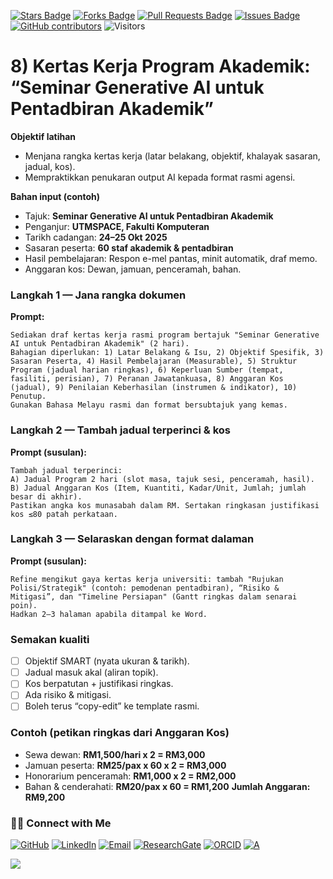 <a href="https://github.com/drshahizan/short-course/stargazers"><img src="https://img.shields.io/github/stars/drshahizan/short-course" alt="Stars Badge"/></a>
<a href="https://github.com/drshahizan/short-course/network/members"><img src="https://img.shields.io/github/forks/drshahizan/short-course" alt="Forks Badge"/></a>
<a href="https://github.com/drshahizan/short-course/pulls"><img src="https://img.shields.io/github/issues-pr/drshahizan/short-course" alt="Pull Requests Badge"/></a>
<a href="https://github.com/drshahizan/short-course"><img src="https://img.shields.io/github/issues/drshahizan/short-course" alt="Issues Badge"/></a>
<a href="https://github.com/drshahizan/short-course/graphs/contributors"><img alt="GitHub contributors" src="https://img.shields.io/github/contributors/drshahizan/short-course?color=2b9348"></a>
![Visitors](https://api.visitorbadge.io/api/visitors?path=https%3A%2F%2Fgithub.com%2Fdrshahizan%2Fshort-course&labelColor=%23d9e3f0&countColor=%23697689&style=flat)

# 8) Kertas Kerja Program Akademik: “Seminar Generative AI untuk Pentadbiran Akademik”

**Objektif latihan**

* Menjana rangka kertas kerja (latar belakang, objektif, khalayak sasaran, jadual, kos).
* Mempraktikkan penukaran output AI kepada format rasmi agensi.

**Bahan input (contoh)**

* Tajuk: **Seminar Generative AI untuk Pentadbiran Akademik**
* Penganjur: **UTMSPACE, Fakulti Komputeran**
* Tarikh cadangan: **24–25 Okt 2025**
* Sasaran peserta: **60 staf akademik & pentadbiran**
* Hasil pembelajaran: Respon e-mel pantas, minit automatik, draf memo.
* Anggaran kos: Dewan, jamuan, penceramah, bahan.

### Langkah 1 — Jana rangka dokumen

**Prompt:**

```
Sediakan draf kertas kerja rasmi program bertajuk "Seminar Generative AI untuk Pentadbiran Akademik" (2 hari).
Bahagian diperlukan: 1) Latar Belakang & Isu, 2) Objektif Spesifik, 3) Sasaran Peserta, 4) Hasil Pembelajaran (Measurable), 5) Struktur Program (jadual harian ringkas), 6) Keperluan Sumber (tempat, fasiliti, perisian), 7) Peranan Jawatankuasa, 8) Anggaran Kos (jadual), 9) Penilaian Keberhasilan (instrumen & indikator), 10) Penutup.
Gunakan Bahasa Melayu rasmi dan format bersubtajuk yang kemas.
```

### Langkah 2 — Tambah jadual terperinci & kos

**Prompt (susulan):**

```
Tambah jadual terperinci:
A) Jadual Program 2 hari (slot masa, tajuk sesi, penceramah, hasil).
B) Jadual Anggaran Kos (Item, Kuantiti, Kadar/Unit, Jumlah; jumlah besar di akhir).
Pastikan angka kos munasabah dalam RM. Sertakan ringkasan justifikasi kos ≤80 patah perkataan.
```

### Langkah 3 — Selaraskan dengan format dalaman

**Prompt (susulan):**

```
Refine mengikut gaya kertas kerja universiti: tambah "Rujukan Polisi/Strategik" (contoh: pemodenan pentadbiran), “Risiko & Mitigasi”, dan "Timeline Persiapan" (Gantt ringkas dalam senarai poin).
Hadkan 2–3 halaman apabila ditampal ke Word.
```

### Semakan kualiti

* [ ] Objektif SMART (nyata ukuran & tarikh).
* [ ] Jadual masuk akal (aliran topik).
* [ ] Kos berpatutan + justifikasi ringkas.
* [ ] Ada risiko & mitigasi.
* [ ] Boleh terus “copy-edit” ke template rasmi.

### Contoh (petikan ringkas dari Anggaran Kos)

* Sewa dewan: **RM1,500/hari x 2 = RM3,000**
* Jamuan peserta: **RM25/pax x 60 x 2 = RM3,000**
* Honorarium penceramah: **RM1,000 x 2 = RM2,000**
* Bahan & cenderahati: **RM20/pax x 60 = RM1,200**
  **Jumlah Anggaran:** **RM9,200**

### 🙌🏻 Connect with Me
<p align="left">
    <a href="https://github.com/drshahizan" target="_blank"><img alt="GitHub" src="https://img.shields.io/badge/-@drshahizan-181717?style=flat-square&logo=GitHub&logoColor=white"></a>
    <a href="https://www.linkedin.com/in/drshahizan" target="_blank"><img alt="LinkedIn" src="https://img.shields.io/badge/-drshahizan-blue?style=flat-square&logo=Linkedin&logoColor=white&link=https://www.linkedin.com/in/drshahizan/"></a>
    <a href="mailto:shahizan@utm.my" target="_blank"><img alt="Email" src="https://img.shields.io/badge/-shahizan@utm.my-c14438?style=flat-square&logo=Gmail&logoColor=white&link=mailto:shahizan@utm.my.com"></a>
    <a href="https://www.researchgate.net/profile/Mohd-Othman-28" target="_blank"><img alt="ResearchGate" src="https://img.shields.io/badge/-ResearchGate-00CCBB?style=flat-square&logo=ResearchGate&logoColor=white"></a>
    <a href="https://orcid.org/0000-0003-4261-1873" target="_blank"><img alt="ORCID" src="https://img.shields.io/badge/-ORCID-A6CE39?style=flat-square&logo=ORCID&logoColor=white"></a> 
 <a href="https://visitorbadge.io/status?path=https%3A%2F%2Fgithub.com%2Fdrshahizan" target="_blank"><img alt="A" src="https://api.visitorbadge.io/api/visitors?path=https%3A%2F%2Fgithub.com%2Fdrshahizan&labelColor=%23697689&countColor=%23555555&style=plastic"></a>
 
![](https://hit.yhype.me/github/profile?user_id=81284918)
</p>
